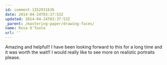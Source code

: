 ```yaml
---
id: comment-1352931636
date: 2014-04-24T03:37:53Z
updated: 2014-04-24T03:37:53Z
_parent: /mastering-paper/drawing-faces/
name: Rosa O'Toole
url: ''
---
```


Amazing and helpful!! I have been looking forward to this for a long time and it
was worth the wait!! I would really like to see more on realistic portraits
please.
